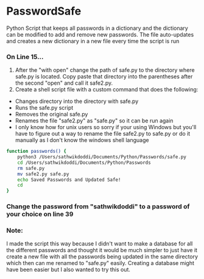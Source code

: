 # PasswordSafe
Python Script that keeps all passwords in a dictionary and the dictionary can be modified to add and remove new passwords. The file auto-updates and creates a new dictionary in a new file every time the script is run

### On Line 15...
1. After the "with open" change the path of safe.py to the directory where safe.py is located. Copy paste that directory into the parentheses after the second "open" and call it safe2.py.
1. Create a shell script file with a custom command that does the following:
  * Changes directory into the directory with safe.py
  * Runs the safe.py script
  * Removes the original safe.py
  * Renames the file "safe2.py" as "safe.py" so it can be run again
  * I only know how for unix users so sorry if your using Windows but you'll have to figure out a way to rename the file safe2.py to safe.py or do it manually as I don't know the windows shell language
  
```bash
function passwords() {
    python3 /Users/sathwikdoddi/Documents/Python/Passwords/safe.py
    cd /Users/sathwikdoddi/Documents/Python/Passwords
    rm safe.py
    mv safe2.py safe.py
    echo Saved Passwords and Updated Safe!
    cd
}
```
  
### Change the password from "sathwikdoddi" to a password of your choice on line 39

  
### Note:
I made the script this way because I didn't want to make a database for all the different passwords and thought it would be much simpler to just have it create a new file with all the passwords being updated in the same directory which then can me renamed to "safe.py" easily. Creating a database might have been easier but I also wanted to try this out.
